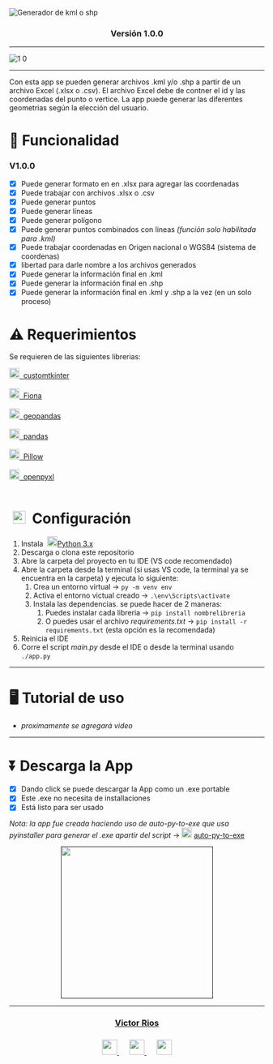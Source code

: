 <!--
Creado por: Victor Daniel Rios Florez
 -->
![Generador de  kml o  shp](https://github.com/BlackH033/Excel_to_Kmz_or_shp/assets/95384317/416041f3-5225-4249-8ab6-9a4849749688)
<div align="center">
  <h3>
    Versión 1.0.0
  </h3>
</div>

---
![1 0](https://github.com/BlackH033/Excel_to_Kmz_or_shp/assets/95384317/b49e078c-77a2-402c-a62f-3021fdf6a66a)

---
Con esta app se pueden generar archivos .kml y/o .shp a partir de un archivo Excel (.xlsx o .csv). El archivo Excel debe de contner el id y las coordenadas del punto o vertice. La app puede generar las diferentes geometrias según la elección del usuario.

# 🧰 Funcionalidad
### V1.0.0
- [x] Puede generar formato en en .xlsx para agregar las coordenadas
- [x] Puede trabajar con archivos .xlsx o .csv
- [x] Puede generar puntos
- [x] Puede generar líneas
- [x] Puede generar polígono
- [x] Puede generar puntos combinados con lineas *(función solo habilitada para .kml)*
- [x] Puede trabajar coordenadas en Origen nacional o WGS84 (sistema de coordenas)
- [x] libertad para darle nombre a los archivos generados
- [x] Puede generar la información final en .kml
- [x] Puede generar la información final en .shp
- [x] Puede generar la información final en .kml y .shp a la vez (en un solo proceso)

# ⚠️ Requerimientos
Se requieren de las siguientes librerias:
<br>

<div>
 <a href="https://pypi.org/project/customtkinter/" target="_blank">
  <img height=20 src="https://user-images.githubusercontent.com/95384317/258621438-3a0b7882-76d1-4d87-8bb2-5b97a9d54833.png"/>
  &nbsp;customtkinter
 </a>
</div>
<br>
<div>
 <a href="https://pypi.org/project/Fiona/" target="_blank">
  <img height=20 src="https://user-images.githubusercontent.com/95384317/258621438-3a0b7882-76d1-4d87-8bb2-5b97a9d54833.png"/>
  &nbsp;Fiona
 </a>
</div>
<br>
<div>
 <a href="https://pypi.org/project/geopandas/" target="_blank">
  <img height=20 src="https://user-images.githubusercontent.com/95384317/258621438-3a0b7882-76d1-4d87-8bb2-5b97a9d54833.png"/>
  &nbsp;geopandas
 </a>
</div>
<br>
<div>
 <a href="https://pypi.org/project/pandas/" target="_blank">
  <img height=20 src="https://user-images.githubusercontent.com/95384317/258621438-3a0b7882-76d1-4d87-8bb2-5b97a9d54833.png"/>
  &nbsp;pandas
 </a>
</div>
<br>
<div>
 <a href="https://pypi.org/project/Pillow/" target="_blank">
  <img height=20 src="https://user-images.githubusercontent.com/95384317/258621438-3a0b7882-76d1-4d87-8bb2-5b97a9d54833.png"/>
  &nbsp;Pillow
 </a>
</div>
<br>
<div>
 <a href="https://pypi.org/project/openpyxl/" target="_blank">
  <img height=20 src="https://user-images.githubusercontent.com/95384317/258621438-3a0b7882-76d1-4d87-8bb2-5b97a9d54833.png"/>
  &nbsp;openpyxl
 </a>
</div>
<br>


# &nbsp;<img height=25 src="https://github.com/BlackH033/Excel_to_Kmz_or_shp/assets/95384317/cfef4e2b-2b84-497d-86f6-f60c142ecfc0"/> &nbsp;Configuración 

 1. Instala &nbsp;<a href="https://www.python.org/downloads/" target="_blank"><img height=20 src="https://user-images.githubusercontent.com/95384317/258619098-4284316f-437c-4ac5-8dc7-063121f4df9f.png"/></a>[Python 3.x](https://www.python.org/downloads/)
 2. Descarga o clona este repositorio
 3. Abre la carpeta del proyecto en tu IDE (VS code recomendado)
 4. Abre la carpeta desde la terminal (si usas VS code, la terminal ya se encuentra en la carpeta) y ejecuta lo siguiente:
    1. Crea un entorno virtual -> `py -m venv env`
    2. Activa el entorno victual creado -> `.\env\Scripts\activate`
    3. Instala las dependencias. se puede hacer de 2 maneras:
        1. Puedes instalar cada libreria -> `pip install nombrelibreria`
        2. O puedes usar el archivo *requirements.txt* -> `pip install -r requirements.txt` (esta opción es la recomendada)
 5. Reinicia el IDE
 6. Corre el script *main.py* desde el IDE o desde la terminal usando `./app.py` 

---

# 🖥️ Tutorial de uso

* *proximamente se agregará video*

---
# ⏬ Descarga la App
- [x] Dando click se puede descargar la App como un .exe portable
- [x] Este .exe no necesita de installaciones
- [x] Está listo para ser usado
  
 *Nota: la app fue creada haciendo uso de auto-py-to-exe que usa pyinstaller para generar el .exe apartir del script* -> <a href="https://pypi.org/project/auto-py-to-exe/" target="_blank"><img height=20 src="https://user-images.githubusercontent.com/95384317/258621438-3a0b7882-76d1-4d87-8bb2-5b97a9d54833.png"/></a>&nbsp;[auto-py-to-exe](https://pypi.org/project/auto-py-to-exe/)

<!-- 
https://drive.google.com/uc?export=download&id=1070Pa-USKcJo6VnQICfQ5syjCgXGsQaL&name=Appv103.exe
-->
<div align="center">
  <a href="" target="_blank">
    <img src="https://github-production-user-asset-6210df.s3.amazonaws.com/95384317/258607286-138a1990-c8d4-4543-9ead-0f7a29fd347a.png" width="300">
  </a>
</div>

---
<div align="center">
  
  <h3>
   <a href="https://github.com/BlackH033" target="_blank">
   Victor Rios 
   </a>
  <h3/>
 
  <a href="https://www.instagram.com/the_snake_rios/" target="_blank">
   <img src="https://github-production-user-asset-6210df.s3.amazonaws.com/95384317/258623806-9b843046-68b2-4d0c-b060-3651ebd9adee.png" width="30">
  </a>&emsp;
 <a href="mailto:vdriosf@unal.edu.co" target="_blank">
   <img src="https://github-production-user-asset-6210df.s3.amazonaws.com/95384317/258623925-69f2cd77-92ac-4162-97d0-ec013f141bf8.png" width="30">
  </a>&emsp;
 <a href="https://www.linkedin.com/in/victor-rios-f/" target="_blank">
   <img src="https://github-production-user-asset-6210df.s3.amazonaws.com/95384317/258623927-682a6a1a-3176-4694-be40-1ae3c46ee11b.png" width="30">
  </a>
</div>
